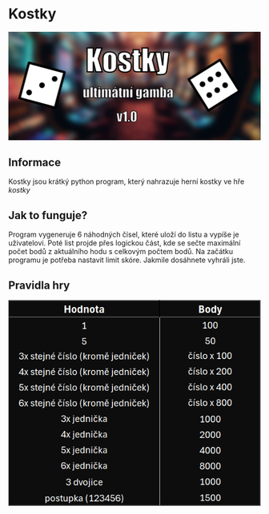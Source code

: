 # Kostky
![insaneultrasuperduperplaceholder](kostky_banner.png "kostky banner")
## Informace
<p>Kostky jsou krátký python program, který nahrazuje herní kostky ve hře <i>kostky</i></p>

## Jak to funguje?
<p>Program vygeneruje 6 náhodných čísel, které uloží do listu a vypíše je uživatelovi. Poté list projde přes logickou část, kde se sečte maximální počet bodů z aktuálního hodu s celkovým počtem bodů. Na začátku programu je potřeba nastavit limit skóre. Jakmile dosáhnete vyhráli jste.</p>

## Pravidla hry
![insaneultrasuperduperplaceholder2](kostky_pravidla.png "pravidla kostek")